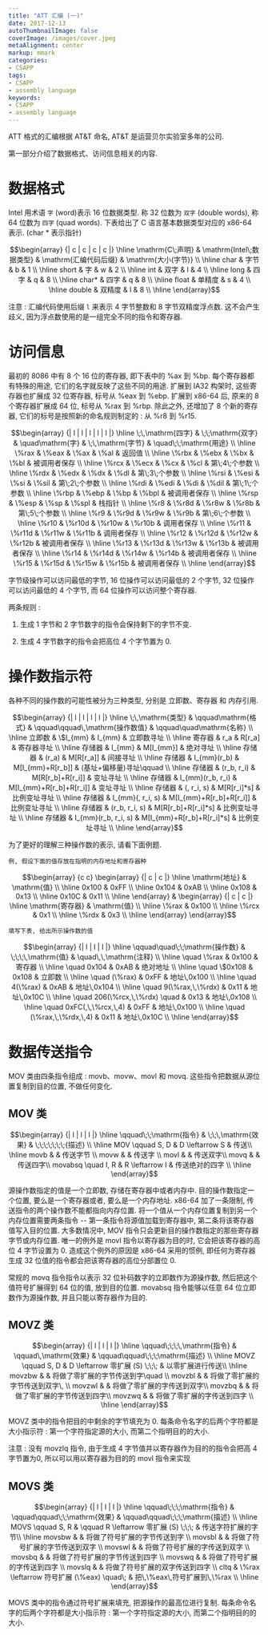 ```yaml
---
title: "ATT 汇编 (一)"
date: 2017-12-13
autoThumbnailImage: false
coverImage: /images/cover.jpeg
metaAlignment: center
markup: mmark
categories:
- CSAPP
tags:
- CSAPP
- assembly language
keywords:
- CSAPP
- assembly language
---
```


ATT 格式的汇编根据 AT&T 命名, AT&T 是运营贝尔实验室多年的公司.

<!--more-->

第一部分介绍了数据格式、访问信息相关的内容.

# 数据格式

Intel 用术语 `字` (word)表示 16 位数据类型. 称 32 位数为 `双字` (double words), 称 64 位数为 `四字` (quad words). 下表给出了 C 语言基本数据类型对应的 x86-64 表示. (char * 表示指针)

$$\begin{array} {| c | c | c | c |} \hline \mathrm{C\;声明} & \mathrm{Intel\;数据类型} & \mathrm{汇编代码后缀} & \mathrm{大小(字节)} \\ \hline char & 字节 & b & 1 \\ \hline short & 字 & w & 2 \\ \hline int & 双字 & l & 4 \\ \hline long & 四字 & q & 8 \\ \hline char* & 四字 & q & 8 \\ \hline float & 单精度 & s & 4 \\ \hline double & 双精度 & l & 8 \\ \hline \end{array}$$

注意 : 汇编代码使用后缀 `l` 来表示 4 字节整数和 8 字节双精度浮点数. 这不会产生歧义, 因为浮点数使用的是一组完全不同的指令和寄存器.

# 访问信息

最初的 8086 中有 8 个 16 位的寄存器, 即下表中的 %ax 到 %bp. 每个寄存器都有特殊的用途, 它们的名字就反映了这些不同的用途. 扩展到 IA32 构架时, 这些寄存器也扩展成 32 位寄存器, 标号从 %eax 到 %ebp. 扩展到 x86-64 后, 原来的 8 个寄存器扩展成 64 位, 标号从 %rax 到 %rbp. 除此之外, 还增加了 8 个新的寄存器, 它们的标号是按照新的命名规则制定的 : 从 %r8 到 %r15.

$$\begin{array} {| l | l | l | l | l |} \hline \;\,\mathrm{四字} & \;\;\mathrm{双字} & \quad\mathrm{字} & \;\,\mathrm{字节} & \quad\;\;\mathrm{用途} \\ \hline \%rax & \%eax & \%ax & \%al & 返回值 \\ \hline \%rbx & \%ebx & \%bx & \%bl & 被调用者保存 \\ \hline \%rcx & \%ecx & \%cx & \%cl & 第\;4\;个参数 \\ \hline \%rdx & \%edx & \%dx & \%dl & 第\;3\;个参数 \\ \hline \%rsi & \%esi & \%si & \%sil & 第\;2\;个参数 \\ \hline \%rdi & \%edi & \%di & \%dil & 第\;1\;个参数 \\ \hline \%rbp & \%ebp & \%bp & \%bpl & 被调用者保存 \\ \hline \%rsp & \%esp & \%sp & \%spl & 栈指针 \\ \hline \%r8 & \%r8d & \%r8w & \%r8b & 第\;5\;个参数 \\ \hline \%r9 & \%r9d & \%r9w & \%r9b & 第\;6\;个参数 \\ \hline \%r10 & \%r10d & \%r10w & \%r10b & 调用者保存 \\ \hline \%r11 & \%r11d & \%r11w & \%r11b & 调用者保存 \\ \hline \%r12 & \%r12d & \%r12w & \%r12b & 被调用者保存 \\ \hline \%r13 & \%r13d & \%r13w & \%r13b & 被调用者保存 \\ \hline \%r14 & \%r14d & \%r14w & \%r14b & 被调用者保存 \\ \hline \%r15 & \%r15d & \%r15w & \%r15b & 被调用者保存 \\ \hline \end{array}$$

字节级操作可以访问最低的字节, 16 位操作可以访问最低的 2 个字节, 32 位操作可以访问最低的 4 个字节, 而 64 位操作可以访问整个寄存器.

两条规则 :

1. 生成 1 字节和 2 字节数字的指令会保持剩下的字节不变.

2. 生成 4 字节数字的指令会把高位 4 个字节置为 0.

# 操作数指示符

各种不同的操作数的可能性被分为三种类型, 分别是 立即数、寄存器 和 内存引用.

$$\begin{array} {| l | l | l | l |} \hline \;\,\mathrm{类型} & \qquad\mathrm{格式} & \qquad\qquad\,\mathrm{操作数值} & \qquad\quad\mathrm{名称} \\ \hline 立即数 & \$I_{mm} & I_{mm} & 立即数寻址 \\ \hline 寄存器 & r_a & R[r_a] & 寄存器寻址 \\ \hline 存储器 & I_{mm} & M[I_{mm}] & 绝对寻址 \\ \hline 存储器 & (r_a) & M[R[r_a]] & 间接寻址 \\ \hline 存储器 & I_{mm}(r_b) & M[I_{mm}+R[r_b]] & (基址+偏移量)寻址\qquad \\ \hline 存储器 & (r_b, r_i) & M[R[r_b]+R[r_i]] & 变址寻址 \\ \hline 存储器 & I_{mm}(r_b, r_i) & M[I_{mm}+R[r_b]+R[r_i]] & 变址寻址 \\ \hline 存储器 & (, r_i, s) & M[R[r_i]*s] & 比例变址寻址 \\ \hline 存储器 & I_{mm}(, r_i, s) & M[I_{mm}+R[r_b]+R[r_i]] & 比例变址寻址 \\ \hline 存储器 & (r_b, r_i, s) & M[R[r_b]+R[r_i]*s] & 比例变址寻址 \\ \hline 存储器 & I_{mm}(r_b, r_i, s) & M[I_{mm}+R[r_b]+R[r_i]*s] & 比例变址寻址 \\ \hline \end{array}$$

为了更好的理解三种操作数的表示, 请看下面例题.

`例, 假设下面的值存放在指明的内存地址和寄存器种`

$$\begin{array} {c c} \begin{array} {| c | c |} \hline \mathrm{地址} & \mathrm{值} \\ \hline 0x100 & 0xFF \\ \hline 0x104 & 0xAB \\ \hline 0x108 & 0x13 \\ \hline 0x10C & 0x11 \\ \hline \end{array} & \begin{array} {| c | c |} \hline \mathrm{寄存器} & \mathrm{值} \\ \hline \%rax & 0x100 \\ \hline \%rcx & 0x1 \\ \hline \%rdx & 0x3 \\ \hline \end{array} \end{array}$$

`填写下表, 给出所示操作数的值`

$$\begin{array} {| l | l | l |} \hline \qquad\quad\;\;\mathrm{操作数} & \;\;\;\,\mathrm{值} & \quad\,\,\mathrm{注释} \\ \hline \quad \%rax & 0x100 & 寄存器 \\ \hline \quad 0x104 & 0xAB & 绝对地址 \\ \hline \quad \$0x108 & 0x108 & 立即数 \\ \hline \quad (\%rax) & 0xFF & 地址\,0x100 \\ \hline \quad 4(\%rax) & 0xAB & 地址\,0x104 \\ \hline \quad 9(\%rax,\,\%rdx) & 0x11 & 地址\,0x10C \\ \hline \quad 206(\%rcx,\,\%rdx) \quad & 0x13 & 地址\,0x108 \\ \hline \quad 0xFC(,\,\%rcx,\,4) & 0xFF & 地址\,0x100 \\ \hline \quad (\%rax,\,\%rdx,\,4) & 0x11 & 地址\,0x10C \\ \hline \end{array}$$

# 数据传送指令

MOV 类由四条指令组成 : movb、movw、movl 和 movq. 这些指令把数据从源位置复制到目的位置, 不做任何变化.

## MOV 类

$$\begin{array} {| l | l | l |} \hline \qquad\;\;\mathrm{指令} & \;\;\,\mathrm{效果} & \;\;\;\;\;\;\;{描述} \\ \hline MOV \qquad S, D & D \leftarrow S & 传送\\ \hline movb & & 传送字节 \\ movw & & 传送字 \\ movl & & 传送双字\\ movq & & 传送四字\\ movabsq \quad I, R & R \leftarrow I & 传送绝对的四字 \\ \hline \end{array}$$

源操作数指定的值是一个立即数, 存储在寄存器中或者内存中. 目的操作数指定一个位置, 要么是一个寄存器或者, 要么是一个内存地址. x86-64 加了一条限制, 传送指令的两个操作数不能都指向内存位置. 将一个值从一个内存位置复制到另一个内存位置需要两条指令 -- 第一条指令将源值加载到寄存器中, 第二条将该寄存器值写入目的位置. 大多数情况中, MOV 指令只会更新目的操作数指定的那些寄存器字节或内存位置. 唯一的例外是 movl 指令以寄存器为目的时, 它会把该寄存器的高位 4 字节设置为 0. 造成这个例外的原因是 x86-64 采用的惯例, 即任何为寄存器生成 32 位值的指令都会把该寄存器的高位分部置位 0.

常规的 movq 指令指令以表示 32 位补码数字的立即数作为源操作数, 然后把这个值符号扩展得到 64 位的值, 放到目的位置. movabsq 指令能够以任意 64 位立即数作为源操作数, 并且只能以寄存器作为目的.

## MOVZ 类

$$\begin{array} {| l | l | l |} \hline \qquad\;\;\;\,\mathrm{指令} & \qquad\,\mathrm{效果} & \qquad\qquad\;\;\;\mathrm{描述} \\ \hline MOVZ \qquad S, D & D \leftarrow 零扩展 (S) \;\;\; & 以零扩展进行传送\\ \hline movzbw & & 将做了零扩展的字节传送到字\quad \\ movzbl & & 将做了零扩展的字节传送到双字\, \\ movzwl & & 将做了零扩展的字传送到双字\\ movzbq & & 将做了零扩展的字节传送到四字\\ movzwq & & 将做了零扩展的字传送到四字 \\ \hline \end{array}$$

MOVZ 类中的指令把目的中剩余的字节填充为 0. 每条命令名字的后两个字符都是大小指示符 : 第一个字符指定源的大小, 而第二个指明目的的大小.

注意 : 没有 movzlq 指令, 由于生成 4 字节值并以寄存器作为目的的指令会把高 4 字节置为0, 所以可以用以寄存器为目的的 movl 指令来实现

## MOVS 类

$$\begin{array} {| l | l | l |} \hline \qquad\;\;\;\mathrm{指令} & \qquad\qquad\;\;\mathrm{效果} & \qquad\qquad\;\;\;\mathrm{描述} \\ \hline MOVS \qquad S, R & \qquad R \leftarrow 零扩展 (S) \;\;\; & 传送字符扩展的字节\\ \hline movsbw & & 将做了符号扩展的字节传送到字 \\ movsbl & & 将做了符号扩展的字节传送到双字 \\ movswl & & 将做了符号扩展的字传送到双字 \\ movsbq & & 将做了符号扩展的字节传送到四字 \\ movswq & & 将做了符号扩展的字传送到四字 \\ movslq & & 将做了符号扩展的双字传送到四字 \\ cltq & \%rax \leftarrow 符号扩展 (\%eax) \quad\; & 把\,\%eax\,符号扩展到\,\%rax \\ \hline \end{array}$$

MOVS 类中的指令通过符号扩展来填充, 把源操作的最高位进行复制. 每条命令名字的后两个字符都是大小指示符 : 第一个字符指定源的大小, 而第二个指明目的的大小.